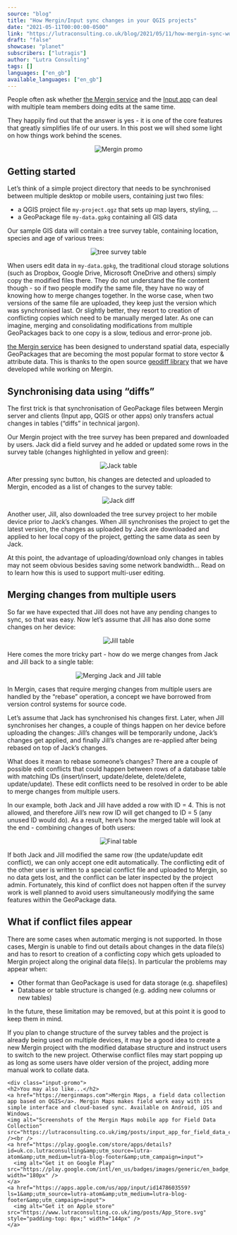 ```yaml
---
source: "blog"
title: "How Mergin/Input sync changes in your QGIS projects"
date: "2021-05-11T00:00:00-0500"
link: "https://lutraconsulting.co.uk/blog/2021/05/11/how-mergin-sync-works/"
draft: "false"
showcase: "planet"
subscribers: ["lutragis"]
author: "Lutra Consulting"
tags: []
languages: ["en_gb"]
available_languages: ["en_gb"]
---
```


<p>People often ask whether <a href="http://merginmaps.com/">the Mergin service</a> and the <a href="https://merginmaps.com">Input app</a> can deal with multiple team members doing edits at the same time.</p>

<!-- more -->

<p>They happily find out that the answer is yes - it is one of the core features that greatly simplifies life of our users. In this post we will shed some light on how things work behind the scenes.</p>

<p align="center">
  <img alt="Mergin promo" src="https://www.lutraconsulting.co.uk/img/Products_10.jpg" />
</p>

<h2 id="getting-started">Getting started</h2>

<p>Let’s think of a simple project directory that needs to be synchronised between multiple desktop or mobile users, containing just two files:</p>

<ul>
  <li>a QGIS project file <code class="highlighter-rouge">my-project.qgz</code> that sets up map layers, styling, …</li>
  <li>a GeoPackage file <code class="highlighter-rouge">my-data.gpkg</code> containing all GIS data</li>
</ul>

<p>Our sample GIS data will contain a tree survey table, containing location, species and age of various trees:</p>

<p align="center">
  <img alt="tree survey table" src="https://www.lutraconsulting.co.uk/img/posts/tree_survey_table.png" />
</p>

<p>When users edit data in <code class="highlighter-rouge">my-data.gpkg</code>, the traditional cloud storage solutions (such as Dropbox, Google Drive, Microsoft OneDrive and others) simply copy the modified files there. They do not understand the file content though - so if two people modify the same file, they have no way of knowing how to merge changes together. In the worse case, when two versions of the same file are uploaded, they keep just the version which was synchronised last. Or slightly better, they resort to creation of conflicting copies which need to be manually merged later. As one can imagine, merging and consolidating modifications from multiple GeoPackages back to one copy is a slow, tedious and error-prone job.</p>

<p><a href="http://merginmaps.com/">the Mergin service</a> has been designed to understand spatial data, especially GeoPackages that are becoming the most popular format to store vector &amp; attribute data. This is thanks to the open source <a href="https://github.com/lutraconsulting/geodiff">geodiff library</a> that we have developed while working on Mergin.</p>

<h2 id="synchronising-data-using-diffs">Synchronising data using “diffs”</h2>

<p>The first trick is that synchronisation of GeoPackage files between Mergin server and clients (Input app, QGIS or other apps) only transfers actual changes in tables (“diffs” in technical jargon).</p>

<p>Our Mergin project with the tree survey has been prepared and downloaded by users. Jack did a field survey and he added or updated some rows in the survey table (changes highlighted in yellow and green):</p>

<p align="center">
  <img alt="Jack table" src="https://www.lutraconsulting.co.uk/img/posts/tree_survey_changes_jack.png" />
</p>

<p>After pressing sync button, his changes are detected and uploaded to Mergin, encoded as a list of changes to the survey table:</p>

<p align="center">
  <img alt="Jack diff" src="https://www.lutraconsulting.co.uk/img/posts/tree_jack_diff.png" />
</p>

<p>Another user, Jill, also downloaded the tree survey project to her mobile device prior to Jack’s changes. When Jill synchronises the project to get the latest version, the changes as uploaded by Jack are downloaded and applied to her local copy of the project, getting the same data as seen by Jack.</p>

<p>At this point, the advantage of uploading/download only changes in tables may not seem obvious besides saving some network bandwidth… Read on to learn how this is used to support multi-user editing.</p>

<h2 id="merging-changes-from-multiple-users">Merging changes from multiple users</h2>

<p>So far we have expected that Jill does not have any pending changes to sync, so that was easy. Now let’s assume that Jill has also done some changes on her device:</p>

<p align="center">
  <img alt="Jill table" src="https://www.lutraconsulting.co.uk/img/posts/tree_survey_changes_jill.png" />
</p>

<p>Here comes the more tricky part - how do we merge changes from Jack and Jill back to a single table:</p>

<p align="center">
  <img alt="Merging Jack and Jill table" src="https://www.lutraconsulting.co.uk/img/posts/tree_survey_changes_jack_jill.png" />
</p>

<p>In Mergin, cases that require merging changes from multiple users are handled by the “rebase” operation, a concept we have borrowed from version control systems for source code.</p>

<p>Let’s assume that Jack has synchronised his changes first. Later, when Jill synchronises her changes, a couple of things happen on her device before uploading the changes: Jill’s changes will be temporarily undone, Jack’s changes get applied, and finally Jill’s changes are re-applied after being rebased on top of Jack’s changes.</p>

<p>What does it mean to rebase someone’s changes? There are a couple of possible edit conflicts that could happen between rows of a database table with matching IDs (insert/insert, update/delete, delete/delete, update/update). These edit conflicts need to be resolved in order to be able to merge changes from multiple users.</p>

<p>In our example, both Jack and Jill have added a row with ID = 4. This is not allowed, and therefore Jill’s new row ID will get changed to ID = 5 (any unused ID would do). As a result, here’s how the merged table will look at the end - combining changes of both users:</p>

<p align="center">
  <img alt="Final table" src="https://www.lutraconsulting.co.uk/img/posts/tree_surve_final_table.png" />
</p>

<p>If both Jack and Jill modified the same row (the update/update edit conflict), we can only accept one edit automatically. The conflicting edit of the other user is written to a special conflict file and uploaded to Mergin, so no data gets lost, and the conflict can be later inspected by the project admin. Fortunately, this kind of conflict does not happen often if the survey work is well planned to avoid users simultaneously modifying the same features within the GeoPackage data.</p>

<h2 id="what-if-conflict-files-appear">What if conflict files appear</h2>

<p>There are some cases when automatic merging is not supported. In those cases, Mergin is unable to find out details about changes in the data file(s) and has to resort to creation of a conflicting copy which gets uploaded to Mergin project along the original data file(s). In particular the problems may appear when:</p>

<ul>
  <li>Other format than GeoPackage is used for data storage (e.g. shapefiles)</li>
  <li>Database or table structure is changed (e.g. adding new columns or new tables)</li>
</ul>

<p>In the future, these limitation may be removed, but at this point it is good to keep them in mind.</p>

<p>If you plan to change structure of the survey tables and the project is already being used on multiple devices, it may be a good idea to create a new Mergin project with the modified database structure and instruct users to switch to the new project. Otherwise conflict files may start popping up as long as some users have older version of the project, adding more manual work to collate data.</p>

    <div class="input-promo">
    <h2>You may also like...</h2>
    <a href="https://merginmaps.com">Mergin Maps, a field data collection app based on QGIS</a>. Mergin Maps makes field work easy with its simple interface and cloud-based sync. Available on Android, iOS and Windows.
    <img alt="Screenshots of the Mergin Maps mobile app for Field Data Collection" src="https://lutraconsulting.co.uk/img/posts/input_app_for_field_data_collection.jpg" /><br />
    <a href="https://play.google.com/store/apps/details?id=uk.co.lutraconsulting&amp;utm_source=lutra-atom&amp;utm_medium=lutra-blog-footer&amp;utm_campaign=input">
      <img alt="Get it on Google Play" src="https://play.google.com/intl/en_us/badges/images/generic/en_badge_web_generic.png" width="180px" />
    </a>
    <a href="https://apps.apple.com/us/app/input/id1478603559?ls=1&amp;utm_source=lutra-atom&amp;utm_medium=lutra-blog-footer&amp;utm_campaign=input">
      <img alt="Get it on Apple store" src="https://www.lutraconsulting.co.uk/img/posts/App_Store.svg" style="padding-top: 0px;" width="144px" />
    </a>
  </div>
